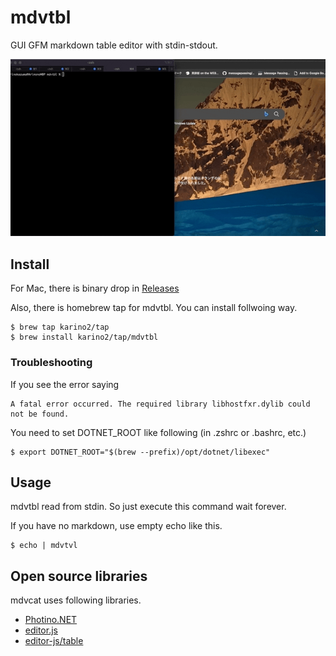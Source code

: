 # mdvtbl

GUI GFM markdown table editor with stdin-stdout.

![demo animation of gif](https://github.com/karino2/mdvtbl/raw/main/screenshot/mdvtbl_demo.gif)

## Install

For Mac, there is binary drop in [Releases](https://github.com/karino2/mdvtbl/releases)

Also, there is homebrew tap for mdvtbl.
You can install follwoing way.

```
$ brew tap karino2/tap
$ brew install karino2/tap/mdvtbl
```

### Troubleshooting

If you see the error saying

```
A fatal error occurred. The required library libhostfxr.dylib could not be found.
```

You need to set DOTNET_ROOT like following (in .zshrc or .bashrc, etc.)

```
$ export DOTNET_ROOT="$(brew --prefix)/opt/dotnet/libexec"
```


## Usage

mdvtbl read from stdin. So just execute this command wait forever.

If you have no markdown, use empty echo like this.

```
$ echo | mdvtvl
```



## Open source libraries

mdvcat uses following libraries.

- [Photino.NET](https://www.nuget.org/packages/Photino.NET/)
- [editor.js](https://github.com/codex-team/editor.js)
- [editor-js/table](https://github.com/editor-js/table) 
